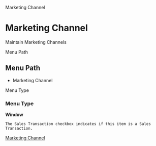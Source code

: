 
Marketing Channel
# Marketing Channel


Maintain Marketing  Channels

Menu Path
## Menu Path



- Marketing Channel

Menu Type
### Menu Type

**Window**

```
The Sales Transaction checkbox indicates if this item is a Sales Transaction.
```

[Marketing Channel](../../functional-guide/window/window-marketing-channel.md)